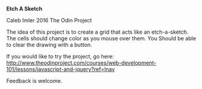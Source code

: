 **Etch A Sketch**

Caleb Imler 2016
The Odin Project

The idea of this project is to create a grid that acts like an etch-a-sketch. The cells should change color as you mouse over them.
You Should be able to clear the drawing with a button.

If you would like to try the project, go here: http://www.theodinproject.com/courses/web-development-101/lessons/javascript-and-jquery?ref=lnav

Feedback is welcome.
